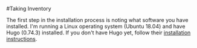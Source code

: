#Taking Inventory

The first step in the installation process is noting what software you have installed. I'm running a Linux operating system (Ubuntu 18.04) and have Hugo (0.74.3) installed. If you don't have Hugo yet, follow their [installation instructions](https://gohugo.io/getting-started/installing).

